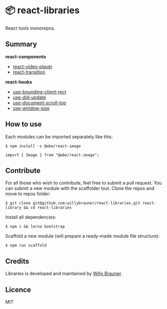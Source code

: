 # 📦 react-libraries

React tools monorepos.

## Summary

**react-components**

- [react-video-player](packages/react-components/react-video-player)
- [react-transition](packages/react-components/react-transition)

**react-hooks**

- [use-bounding-client-rect](packages/react-hooks/use-bounding-client-rect)
- [use-did-update](packages/react-hooks/use-did-update)
- [use-document-scroll-top](packages/react-hooks/use-document-scroll-top)
- [use-window-size](packages/react-hooks/use-window-size)

## How to use

Each modules can be imported separately like this:

```shell script
$ npm install -s @wbe/react-image
```

```tsx
import { Image } from "@wbe/react-image";
```

## Contribute

For all those who wish to contribute, feel free to submit a pull request. You can submit a new module with the scaffolder tool.
Clone the repos and move to repos folder:

```shell script
$ git clone git@github.com:willybrauner/react-libraries.git react-library && cd react-libraries
```

Install all dependencies:

```shell script
$ npm i && lerna bootstrap
```

Scaffold a new module (will prepare a ready-made module file structure):

```shell script
$ npm run scaffold
```

## Credits

Libraries is developed and maintained by [Willy Brauner](https://willybrauner.com)

## Licence

MIT
